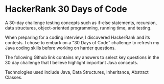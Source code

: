 # HackerRank 30 Days of Code

A 30-day challenge testing concepts such as if-else statements, recursion, data structures, object-oriented programming, running time, and testing.

When preparing for a coding interview, I discovered HackerRank and its contests. I chose to embark on a "30 Days of Code" challenge to refresh my Java coding skills before working on harder questions.

The following Github link contains my answers to select key questions in the 30 day challenge that I believe highlight important Java concepts.

Technologies used include Java, Data Structures, Inheritance, Abstract Classes. 

